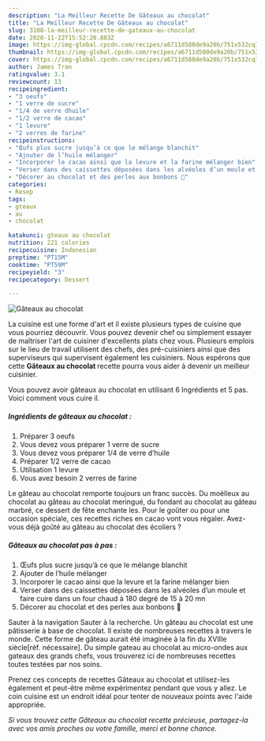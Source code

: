 ```yaml
---
description: "La Meilleur Recette De Gâteaux au chocolat"
title: "La Meilleur Recette De Gâteaux au chocolat"
slug: 3108-la-meilleur-recette-de-gateaux-au-chocolat
date: 2020-11-22T15:52:20.883Z
image: https://img-global.cpcdn.com/recipes/a6711d580de9a20b/751x532cq70/gateaux-au-chocolat-photo-principale-de-la-recette.jpg
thumbnail: https://img-global.cpcdn.com/recipes/a6711d580de9a20b/751x532cq70/gateaux-au-chocolat-photo-principale-de-la-recette.jpg
cover: https://img-global.cpcdn.com/recipes/a6711d580de9a20b/751x532cq70/gateaux-au-chocolat-photo-principale-de-la-recette.jpg
author: James Tran
ratingvalue: 3.1
reviewcount: 13
recipeingredient:
- "3 oeufs"
- "1 verre de sucre"
- "1/4 de verre dhuile"
- "1/2 verre de cacao"
- "1 levure"
- "2 verres de farine"
recipeinstructions:
- "Œufs plus sucre jusqu’à ce que le mélange blanchit"
- "Ajouter de l’huile mélanger"
- "Incorporer le cacao ainsi que la levure et la farine mélanger bien"
- "Verser dans des caissettes déposées dans les alvéoles d’un moule et faire cuire dans un four chaud à 180 degré de 15 à 20 mn"
- "Décorer au chocolat et des perles aux bonbons 🍭"
categories:
- Resep
tags:
- gteaux
- au
- chocolat

katakunci: gteaux au chocolat 
nutrition: 221 calories
recipecuisine: Indonesian
preptime: "PT15M"
cooktime: "PT59M"
recipeyield: "3"
recipecategory: Dessert

---
```



![Gâteaux au chocolat](https://img-global.cpcdn.com/recipes/a6711d580de9a20b/751x532cq70/gateaux-au-chocolat-photo-principale-de-la-recette.jpg)

La cuisine est une forme d'art et il existe plusieurs types de cuisine que vous pourriez découvrir. Vous pouvez devenir chef ou simplement essayer de maîtriser l'art de cuisiner d'excellents plats chez vous. Plusieurs emplois sur le lieu de travail utilisent des chefs, des pré-cuisiniers ainsi que des superviseurs qui supervisent également les cuisiniers. Nous espérons que cette <strong> Gâteaux au chocolat </strong> recette pourra vous aider à devenir un meilleur cuisinier.

<!--inarticleads1-->

Vous pouvez avoir gâteaux au chocolat en utilisant 6 Ingrédients et 5 pas. Voici comment vous cuire il.

##### Ingrédients de gâteaux au chocolat :

1. Préparer 3 oeufs
1. Vous devez vous préparer 1 verre de sucre
1. Vous devez vous préparer 1/4 de verre d’huile
1. Préparer 1/2 verre de cacao
1. Utilisation 1 levure
1. Vous avez besoin 2 verres de farine


Le gâteau au chocolat remporte toujours un franc succès. Du moëlleux au chocolat au gâteau au chocolat meringué, du fondant au chocolat au gâteau marbré, ce dessert de fête enchante les. Pour le goûter ou pour une occasion spéciale, ces recettes riches en cacao vont vous régaler. Avez-vous déjà goûté au gâteau au chocolat des écoliers ? 

<!--inarticleads2-->

##### Gâteaux au chocolat pas à pas :

1. Œufs plus sucre jusqu’à ce que le mélange blanchit
1. Ajouter de l’huile mélanger
1. Incorporer le cacao ainsi que la levure et la farine mélanger bien
1. Verser dans des caissettes déposées dans les alvéoles d’un moule et faire cuire dans un four chaud à 180 degré de 15 à 20 mn
1. Décorer au chocolat et des perles aux bonbons 🍭


Sauter à la navigation Sauter à la recherche. Un gâteau au chocolat est une pâtisserie à base de chocolat. Il existe de nombreuses recettes à travers le monde. Cette forme de gâteau aurait été imaginée à la fin du XVIIIe siècle[réf. nécessaire]. Du simple gateau au chocolat au micro-ondes aux gateaux des grands chefs, vous trouverez ici de nombreuses recettes toutes testées par nos soins. 

<!--inarticleads1-->

<p>
Prenez ces concepts de recettes Gâteaux au chocolat et utilisez-les également et peut-être même expérimentez pendant que vous y allez. Le coin cuisine est un endroit idéal pour tenter de nouveaux points avec l'aide appropriée.
</p>

<p>
<i>Si vous trouvez cette Gâteaux au chocolat recette précieuse, partagez-la avec vos amis proches ou votre famille, merci et bonne chance.</i>
</p>
